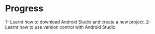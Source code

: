 # Progress

1- Learnt how to download Android Studio and create a new project.
2- Learnt how to use version control with Android Studio

